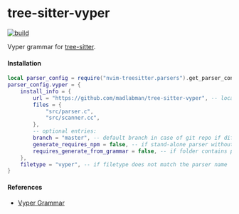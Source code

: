 tree-sitter-vyper
==================

[![build](https://github.com/madlabman/tree-sitter-vyper/actions/workflows/ci.yml/badge.svg)](https://github.com/madlabman/tree-sitter-vyper/actions/workflows/ci.yml)

Vyper grammar for [tree-sitter][].

[tree-sitter]: https://github.com/tree-sitter/tree-sitter

#### Installation

```lua
local parser_config = require("nvim-treesitter.parsers").get_parser_configs()
parser_config.vyper = {
	install_info = {
		url = "https://github.com/madlabman/tree-sitter-vyper", -- local path or git repo
		files = {
			"src/parser.c",
			"src/scanner.cc",
		},
		-- optional entries:
		branch = "master", -- default branch in case of git repo if different from master
		generate_requires_npm = false, -- if stand-alone parser without npm dependencies
		requires_generate_from_grammar = false, -- if folder contains pre-generated src/parser.c
	},
	filetype = "vyper", -- if filetype does not match the parser name
}
```

#### References

* [Vyper Grammar](https://github.com/vyperlang/vyper/blob/master/vyper/ast/grammar.lark)
